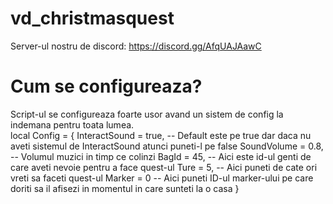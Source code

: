 # vd_christmasquest
Server-ul nostru de discord: https://discord.gg/AfqUAJAawC
# Cum se configureaza?
Script-ul se configureaza foarte usor avand un sistem de config la indemana pentru toata lumea.<br />
local Config = {
    InteractSound = true, -- Default este pe true dar daca nu aveti sistemul de InteractSound atunci puneti-l pe false
    SoundVolume = 0.8, -- Volumul muzici in timp ce colinzi
    BagId = 45, -- Aici este id-ul genti de care aveti nevoie pentru a face quest-ul
    Ture = 5, -- Aici puneti de cate ori vreti sa faceti quest-ul
    Marker = 0 -- Aici puneti ID-ul marker-ului pe care doriti sa il afisezi in momentul in care sunteti la o casa
}<br />
